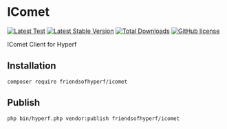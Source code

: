 # IComet

[![Latest Test](https://github.com/friendsofhyperf/icomet/workflows/tests/badge.svg)](https://github.com/friendsofhyperf/icomet/actions)
[![Latest Stable Version](https://poser.pugx.org/friendsofhyperf/icomet/version.png)](https://packagist.org/packages/friendsofhyperf/icomet)
[![Total Downloads](https://poser.pugx.org/friendsofhyperf/icomet/d/total.png)](https://packagist.org/packages/friendsofhyperf/icomet)
[![GitHub license](https://img.shields.io/github/license/friendsofhyperf/icomet)](https://github.com/friendsofhyperf/icomet)

IComet Client for Hyperf

## Installation

```shell
composer require friendsofhyperf/icomet
```

## Publish

```shell
php bin/hyperf.php vendor:publish friendsofhyperf/icomet
```

